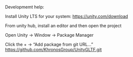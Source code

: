 Developmemt help:

Install Unity LTS for your system: https://unity.com/download

From unity hub, install an editor and then open the project


Open Unity → Window → Package Manager

Click the + → “Add package from git URL…”
https://github.com/KhronosGroup/UnityGLTF.git